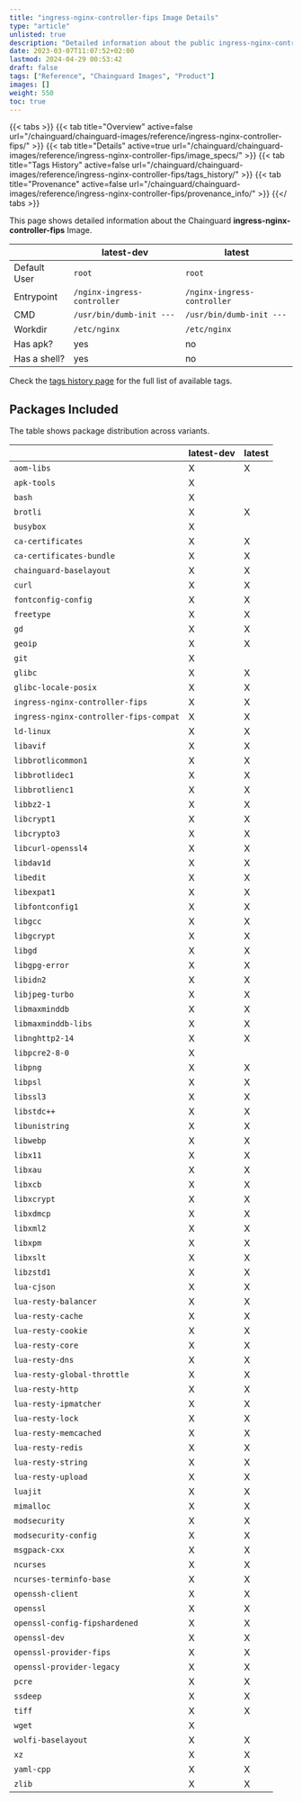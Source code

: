 ```yaml
---
title: "ingress-nginx-controller-fips Image Details"
type: "article"
unlisted: true
description: "Detailed information about the public ingress-nginx-controller-fips Chainguard Image."
date: 2023-03-07T11:07:52+02:00
lastmod: 2024-04-29 00:53:42
draft: false
tags: ["Reference", "Chainguard Images", "Product"]
images: []
weight: 550
toc: true
---
```


{{< tabs >}}
{{< tab title="Overview" active=false url="/chainguard/chainguard-images/reference/ingress-nginx-controller-fips/" >}}
{{< tab title="Details" active=true url="/chainguard/chainguard-images/reference/ingress-nginx-controller-fips/image_specs/" >}}
{{< tab title="Tags History" active=false url="/chainguard/chainguard-images/reference/ingress-nginx-controller-fips/tags_history/" >}}
{{< tab title="Provenance" active=false url="/chainguard/chainguard-images/reference/ingress-nginx-controller-fips/provenance_info/" >}}
{{</ tabs >}}

This page shows detailed information about the Chainguard **ingress-nginx-controller-fips** Image.

|              | latest-dev                  | latest                      |
|--------------|-----------------------------|-----------------------------|
| Default User | `root`                      | `root`                      |
| Entrypoint   | `/nginx-ingress-controller` | `/nginx-ingress-controller` |
| CMD          | `/usr/bin/dumb-init ---`    | `/usr/bin/dumb-init ---`    |
| Workdir      | `/etc/nginx`                | `/etc/nginx`                |
| Has apk?     | yes                         | no                          |
| Has a shell? | yes                         | no                          |

Check the [tags history page](/chainguard/chainguard-images/reference/ingress-nginx-controller-fips/tags_history/) for the full list of available tags.

## Packages Included
The table shows package distribution across variants.

|                                        | latest-dev | latest |
|----------------------------------------|------------|--------|
| `aom-libs`                             | X          | X      |
| `apk-tools`                            | X          |        |
| `bash`                                 | X          |        |
| `brotli`                               | X          | X      |
| `busybox`                              | X          |        |
| `ca-certificates`                      | X          | X      |
| `ca-certificates-bundle`               | X          | X      |
| `chainguard-baselayout`                | X          | X      |
| `curl`                                 | X          | X      |
| `fontconfig-config`                    | X          | X      |
| `freetype`                             | X          | X      |
| `gd`                                   | X          | X      |
| `geoip`                                | X          | X      |
| `git`                                  | X          |        |
| `glibc`                                | X          | X      |
| `glibc-locale-posix`                   | X          | X      |
| `ingress-nginx-controller-fips`        | X          | X      |
| `ingress-nginx-controller-fips-compat` | X          | X      |
| `ld-linux`                             | X          | X      |
| `libavif`                              | X          | X      |
| `libbrotlicommon1`                     | X          | X      |
| `libbrotlidec1`                        | X          | X      |
| `libbrotlienc1`                        | X          | X      |
| `libbz2-1`                             | X          | X      |
| `libcrypt1`                            | X          | X      |
| `libcrypto3`                           | X          | X      |
| `libcurl-openssl4`                     | X          | X      |
| `libdav1d`                             | X          | X      |
| `libedit`                              | X          | X      |
| `libexpat1`                            | X          | X      |
| `libfontconfig1`                       | X          | X      |
| `libgcc`                               | X          | X      |
| `libgcrypt`                            | X          | X      |
| `libgd`                                | X          | X      |
| `libgpg-error`                         | X          | X      |
| `libidn2`                              | X          | X      |
| `libjpeg-turbo`                        | X          | X      |
| `libmaxminddb`                         | X          | X      |
| `libmaxminddb-libs`                    | X          | X      |
| `libnghttp2-14`                        | X          | X      |
| `libpcre2-8-0`                         | X          |        |
| `libpng`                               | X          | X      |
| `libpsl`                               | X          | X      |
| `libssl3`                              | X          | X      |
| `libstdc++`                            | X          | X      |
| `libunistring`                         | X          | X      |
| `libwebp`                              | X          | X      |
| `libx11`                               | X          | X      |
| `libxau`                               | X          | X      |
| `libxcb`                               | X          | X      |
| `libxcrypt`                            | X          | X      |
| `libxdmcp`                             | X          | X      |
| `libxml2`                              | X          | X      |
| `libxpm`                               | X          | X      |
| `libxslt`                              | X          | X      |
| `libzstd1`                             | X          | X      |
| `lua-cjson`                            | X          | X      |
| `lua-resty-balancer`                   | X          | X      |
| `lua-resty-cache`                      | X          | X      |
| `lua-resty-cookie`                     | X          | X      |
| `lua-resty-core`                       | X          | X      |
| `lua-resty-dns`                        | X          | X      |
| `lua-resty-global-throttle`            | X          | X      |
| `lua-resty-http`                       | X          | X      |
| `lua-resty-ipmatcher`                  | X          | X      |
| `lua-resty-lock`                       | X          | X      |
| `lua-resty-memcached`                  | X          | X      |
| `lua-resty-redis`                      | X          | X      |
| `lua-resty-string`                     | X          | X      |
| `lua-resty-upload`                     | X          | X      |
| `luajit`                               | X          | X      |
| `mimalloc`                             | X          | X      |
| `modsecurity`                          | X          | X      |
| `modsecurity-config`                   | X          | X      |
| `msgpack-cxx`                          | X          | X      |
| `ncurses`                              | X          | X      |
| `ncurses-terminfo-base`                | X          | X      |
| `openssh-client`                       | X          | X      |
| `openssl`                              | X          | X      |
| `openssl-config-fipshardened`          | X          | X      |
| `openssl-dev`                          | X          | X      |
| `openssl-provider-fips`                | X          | X      |
| `openssl-provider-legacy`              | X          | X      |
| `pcre`                                 | X          | X      |
| `ssdeep`                               | X          | X      |
| `tiff`                                 | X          | X      |
| `wget`                                 | X          |        |
| `wolfi-baselayout`                     | X          | X      |
| `xz`                                   | X          | X      |
| `yaml-cpp`                             | X          | X      |
| `zlib`                                 | X          | X      |

